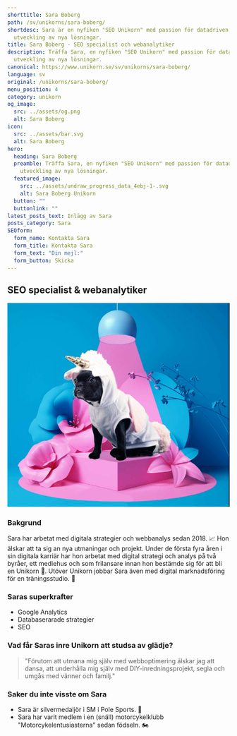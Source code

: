 ```yaml
---
shorttitle: Sara Boberg
path: /sv/unikorns/sara-boberg/
shortdesc: Sara är en nyfiken "SEO Unikorn" med passion för datadriven
  utveckling av nya lösningar.
title: Sara Boberg - SEO specialist och webanalytiker
description: Träffa Sara, en nyfiken "SEO Unikorn" med passion för datadriven
  utveckling av nya lösningar.
canonical: https://www.unikorn.se/sv/unikorns/sara-boberg/
language: sv
original: /unikorns/sara-boberg/
menu_position: 4
category: unikorn
og_image:
  src: ../assets/og.png
  alt: Sara Boberg
icon:
  src: ../assets/bar.svg
  alt: Sara Boberg
hero:
  heading: Sara Boberg
  preamble: Träffa Sara, en nyfiken "SEO Unikorn" med passion för datadriven
    utveckling av nya lösningar.
  featured_image:
    src: ../assets/undraw_progress_data_4ebj-1-.svg
    alt: Sara Boberg Unikorn
  button: ""
  buttonlink: ""
latest_posts_text: Inlägg av Sara
posts_category: Sara
SEOform:
  form_name: Kontakta Sara
  form_title: Kontakta Sara
  form_text: "Din mejl:"
  form_button: Skicka
---
```

## S﻿EO specialist & webanalytiker

![Sara Boberg Unikorn](../assets/new-unikorn.jpg)

### Bakgrund

Sara har arbetat med digitala strategier och webbanalys sedan 2018. 📈 Hon älskar att ta sig an nya utmaningar och projekt. Under de första fyra åren i sin digitala karriär har hon arbetat med digital strategi och analys på två byråer, ett mediehus och som frilansare innan hon bestämde sig för att bli en Unikorn 🦄. Utöver Unikorn jobbar Sara även med digital marknadsföring för en träningsstudio. 🤸

### Saras superkrafter

* Google Analytics 
* Databaserarade strategier
* SEO

### Vad får Saras inre Unikorn att studsa av glädje?

> "Förutom att utmana mig själv med webboptimering älskar jag att dansa, att underhålla mig själv med DIY-inredningsprojekt, segla och umgås med vänner och familj."

### Saker du inte visste om Sara

* Sara är silvermedaljör i SM i Pole Sports. 🥈
* Sara har varit medlem i en (snäll) motorcykelklubb "Motorcykelentusiasterna" sedan födseln. 🏍️